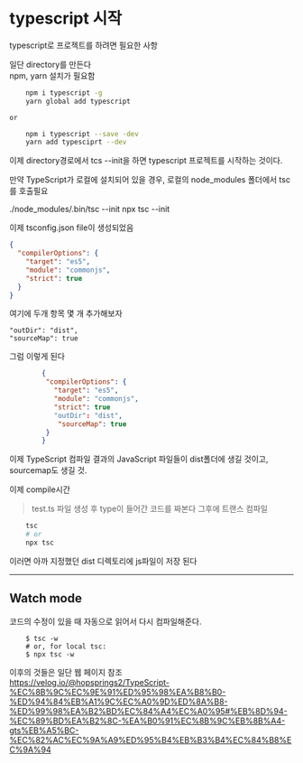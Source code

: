 # typescript 시작

typescript로 프로젝트를 하려면 필요한 사항

일단 directory를 만든다  
npm, yarn 설치가 필요함

```bash
    npm i typescript -g
    yarn global add typescript

or

    npm i typescript --save -dev
    yarn add typesciprt --dev
```

이제 directory경로에서 tcs --init을 하면 typescript 프로젝트를 시작하는 것이다.

만약 TypeScript가 로컬에 설치되어 있을 경우, 로컬의 node_modules 폴더에서 tsc를 호출필요

./node_modules/.bin/tsc --init
npx tsc --init

이제 tsconfig.json file이 생성되었음

```json
{
  "compilerOptions": {
    "target": "es5",
    "module": "commonjs",
    "strict": true
  }
}
```

여기에 두개 항목 몇 개 추가해보자

    "outDir": "dist",
    "sourceMap": true

그럼 이렇게 된다

```json
        {
         "compilerOptions": {
           "target": "es5",
           "module": "commonjs",
           "strict": true
           "outDir": "dist",
            "sourceMap": true
         }
        }
```

이제 TypeScript 컴파일 결과의 JavaScript 파일들이 dist폴더에 생길 것이고, sourcemap도 생길 것.

이제 compile시간

> test.ts 파일 생성 후 type이 들어간 코드를 짜본다
> 그후에 트랜스 컴파일

```bash
    tsc
    # or
    npx tsc
```

이러면 아까 지정했던 dist 디렉토리에 js파일이 저장 된다

---

## Watch mode

코드의 수정이 있을 때 자동으로 읽어서 다시 컴파일해준다.

        $ tsc -w
        # or, for local tsc:
        $ npx tsc -w

이후의 것들은 일단 웹 페이지 참조  
https://velog.io/@hopsprings2/TypeScript-%EC%8B%9C%EC%9E%91%ED%95%98%EA%B8%B0-%ED%94%84%EB%A1%9C%EC%A0%9D%ED%8A%B8-%ED%99%98%EA%B2%BD%EC%84%A4%EC%A0%95#%EB%8D%94-%EC%89%BD%EA%B2%8C-%EA%B0%91%EC%8B%9C%EB%8B%A4-gts%EB%A5%BC-%EC%82%AC%EC%9A%A9%ED%95%B4%EB%B3%B4%EC%84%B8%EC%9A%94
